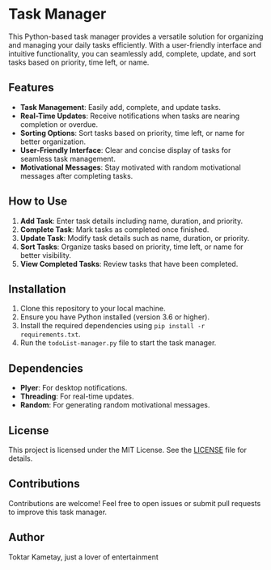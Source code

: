# Task Manager

This Python-based task manager provides a versatile solution for organizing and managing your daily tasks efficiently. With a user-friendly interface and intuitive functionality, you can seamlessly add, complete, update, and sort tasks based on priority, time left, or name.

## Features

- **Task Management**: Easily add, complete, and update tasks.
- **Real-Time Updates**: Receive notifications when tasks are nearing completion or overdue.
- **Sorting Options**: Sort tasks based on priority, time left, or name for better organization.
- **User-Friendly Interface**: Clear and concise display of tasks for seamless task management.
- **Motivational Messages**: Stay motivated with random motivational messages after completing tasks.

## How to Use

1. **Add Task**: Enter task details including name, duration, and priority.
2. **Complete Task**: Mark tasks as completed once finished.
3. **Update Task**: Modify task details such as name, duration, or priority.
4. **Sort Tasks**: Organize tasks based on priority, time left, or name for better visibility.
5. **View Completed Tasks**: Review tasks that have been completed.

## Installation

1. Clone this repository to your local machine.
2. Ensure you have Python installed (version 3.6 or higher).
3. Install the required dependencies using `pip install -r requirements.txt`.
4. Run the `todoList-manager.py` file to start the task manager.

## Dependencies

- **Plyer**: For desktop notifications.
- **Threading**: For real-time updates.
- **Random**: For generating random motivational messages.

## License

This project is licensed under the MIT License. See the [LICENSE](LICENSE) file for details.

## Contributions

Contributions are welcome! Feel free to open issues or submit pull requests to improve this task manager.

## Author

Toktar Kametay, just a lover of entertainment
